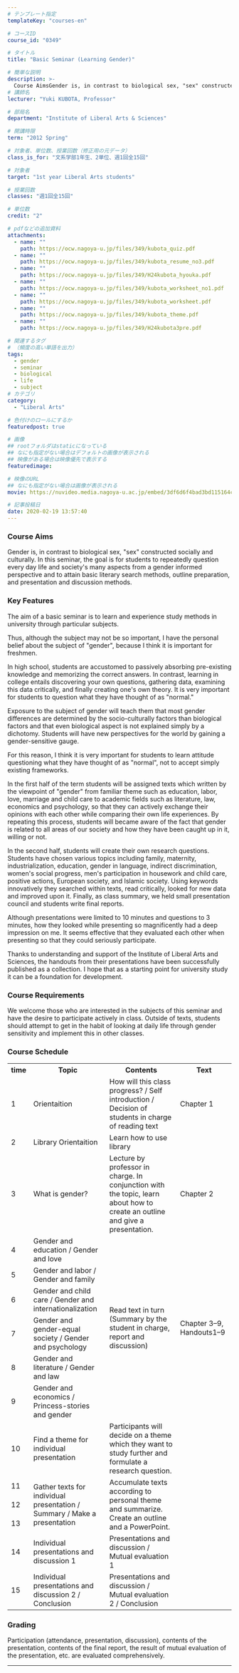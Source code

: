 ```yaml
---
# テンプレート指定
templateKey: "courses-en"

# コースID
course_id: "0349"

# タイトル
title: "Basic Seminar (Learning Gender)"

# 簡単な説明
description: >-
  Course AimsGender is, in contrast to biological sex, "sex" constructed socially and culturally. In this seminar, the goal is for students to repeatedly question every day life and society's many as ....
# 講師名
lecturer: "Yuki KUBOTA, Professor"

# 部局名
department: "Institute of Liberal Arts & Sciences"

# 開講時限
term: "2012	Spring"

# 対象者、単位数、授業回数（修正用の元データ）
class_is_for: "文系学部1年生、2単位、週1回全15回"

# 対象者
target: "1st year Liberal Arts students"

# 授業回数
classes: "週1回全15回"

# 単位数
credit: "2"

# pdfなどの追加資料
attachments:
  - name: ""
    path: https://ocw.nagoya-u.jp/files/349/kubota_quiz.pdf
  - name: ""
    path: https://ocw.nagoya-u.jp/files/349/kubota_resume_no3.pdf
  - name: ""
    path: https://ocw.nagoya-u.jp/files/349/H24kubota_hyouka.pdf
  - name: ""
    path: https://ocw.nagoya-u.jp/files/349/kubota_worksheet_no1.pdf
  - name: ""
    path: https://ocw.nagoya-u.jp/files/349/kubota_worksheet.pdf
  - name: ""
    path: https://ocw.nagoya-u.jp/files/349/kubota_theme.pdf
  - name: ""
    path: https://ocw.nagoya-u.jp/files/349/H24kubota3pre.pdf

# 関連するタグ
# （頻度の高い単語を出力）
tags:
  - gender
  - seminar
  - biological
  - life
  - subject
# カテゴリ
category:
  - "Liberal Arts"

# 色付けのロールにするか
featuredpost: true

# 画像
## rootフォルダはstaticになっている
## なにも指定がない場合はデフォルトの画像が表示される
## 映像がある場合は映像優先で表示する
featuredimage:

# 映像のURL
## なにも指定がない場合は画像が表示される
movie: https://nuvideo.media.nagoya-u.ac.jp/embed/3df6d6f4bad3bd115164c816b34ad7a82db87dc5

# 記事投稿日
date: 2020-02-19 13:57:40
---
```


### Course Aims

Gender is, in contrast to biological sex, "sex" constructed socially and culturally. In this seminar, the goal is for students to repeatedly question every day life and society's many aspects from a gender informed perspective and to attain basic literary search methods, outline preparation, and presentation and discussion methods.

### Key Features

The aim of a basic seminar is to learn and experience study methods in university through particular subjects.

Thus, although the subject may not be so important, I have the personal belief about the subject of "gender", because I think it is important for freshmen.

In high school, students are accustomed to passively absorbing pre-existing knowledge and memorizing the correct answers. In contrast, learning in college entails discovering your own questions, gathering data, examining this data critically, and finally creating one's own theory. It is very important for students to question what they have thought of as "normal."

Exposure to the subject of gender will teach them that most gender differences are determined by the socio-culturally factors than biological factors and that even biological aspect is not explained simply by a dichotomy. Students will have new perspectives for the world by gaining a gender-sensitive gauge.

For this reason, I think it is very important for students to learn attitude questioning what they have thought of as "normal", not to accept simply existing frameworks.

In the first half of the term students will be assigned texts which written by the viewpoint of "gender" from familiar theme such as education, labor, love, marriage and child care to academic fields such as literature, law, economics and psychology, so that they can actively exchange their opinions with each other while comparing their own life experiences. By repeating this process, students will became aware of the fact that gender is related to all areas of our society and how they have been caught up in it, willing or not.

In the second half, students will create their own research questions. Students have chosen various topics including family, maternity, industrialization, education, gender in language, indirect discrimination, women's social progress, men's participation in housework and child care, positive actions, European society, and Islamic society. Using keywords innovatively they searched within texts, read critically, looked for new data and improved upon it. Finally, as class summary, we held small presentation council and students write final reports.

Although presentations were limited to 10 minutes and questions to 3 minutes, how they looked while presenting so magnificently had a deep impression on me. It seems effective that they evaluated each other when presenting so that they could seriously participate.

Thanks to understanding and support of the Institute of Liberal Arts and Sciences, the handouts from their presentations have been successfully published as a collection. I hope that as a starting point for university study it can be a foundation for development.

### Course Requirements

We welcome those who are interested in the subjects of this seminar and have the desire to participate actively in class. Outside of texts, students should attempt to get in the habit of looking at daily life through gender sensitivity and implement this in other classes.

<h3>Course Schedule</h3>
<table class="basic" width="455">
<tr>
<th width="20" class="center">time</th>
<th width="160" class="center">Topic</th>
<th width="160" class="center">Contents</th>
<th width="115" class="center">Text</th>
</tr>
<tr>
<td width="20" class="center">1</td>
<td width="160">Orientaition</td>
<td width="160">How will this class progress? / Self introduction / Decision of students in charge of reading text</td>
<td width="115">Chapter 1</td>
</tr>
<tr>
<td width="20" class="center">2</td>
<td width="160">Library Orientaition</td>
<td width="160">Learn how to use library</td>
<td width="115"></td>
</tr>
<tr>
<td width="20" class="center">3</td>
<td width="160">What is gender?</td>
<td width="160">Lecture by professor in charge. In conjunction with the topic, learn about how to create an outline and give a presentation.</td>
<td width="115">Chapter 2</td>
</tr>
<tr>
<td width="20" class="center">4</td>
<td width="160">Gender and education / Gender and love</td>
<td width="160" rowspan=6>Read text in turn (Summary by the student in charge, report and discussion)</td>
<td width="115" rowspan=6>Chapter 3&ndash;9, Handouts1&ndash;9</td>
</tr>
<tr>
<td width="20" class="center">5</td>
<td width="160">Gender and labor / Gender and family</td>
</tr>
<tr>
<td width="20" class="center">6</td>
<td width="160">Gender and child care / Gender and internationalization</td>
</tr>
<tr>
<td width="20" class="center">7</td>
<td width="160">Gender and gender-equal society / Gender and psychology</td>
</tr>
<tr>
<td width="20" class="center">8</td>
<td width="160">Gender and literature / Gender and law</td>
</tr>
<tr>
<td width="20" class="center">9</td>
<td width="160">Gender and economics / Princess-stories and gender</td>
</tr>
<tr>
<td width="20" class="center">10</td>
<td width="160">Find a theme for individual presentation</td>
<td width="160">Participants will decide on a theme which they want to study further and formulate a research question. </td>
<td width="115"></td>
</tr>
<tr>
<td width="20" class="center">11</td>
<td width="160" rowspan=3>Gather texts for individual presentation / Summary / Make a presentation</td>
<td width="160" rowspan=3>Accumulate texts according to personal theme and summarize. Create an outline and a PowerPoint. </td>
<td width="115"></td>
</tr>
<tr>
<td width="20" class="center">12</td>
<td width="115"></td>
</tr>
<tr>
<td width="20" class="center">13</td>
<td width="115"></td>
</tr>
<tr>
<td width="20" class="center">14</td>
<td width="160">Individual presentations and discussion 1</td>
<td width="160">Presentations and discussion / Mutual evaluation 1</td>
<td width="115"></td>
</tr>
<tr>
<td width="20" class="center">15</td>
<td width="160">Individual presentations and discussion 2 / Conclusion</td>
<td width="160">Presentations and discussion / Mutual evaluation 2 / Conclusion</td>
<td width="115"></td>
</tr>
</table>

### Grading

Participation (attendance, presentation, discussion), contents of the presentation, contents of the final report, the result of mutual evaluation of the presentation, etc. are evaluated comprehensively.

---
